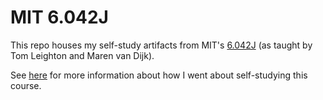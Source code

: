 # MIT 6.042J

This repo houses my self-study artifacts from MIT's [6.042J](https://ocw.mit.edu/courses/electrical-engineering-and-computer-science/6-042j-mathematics-for-computer-science-fall-2010/index.htm) (as taught by Tom Leighton and Maren van Dijk).

See [here](https://rdayabhai.notion.site/cc08cfea81154fb2b493a559a76c218d?v=1d7afca6ea1844f1930e4e54912eec26) for more information about how I went about self-studying this course.
